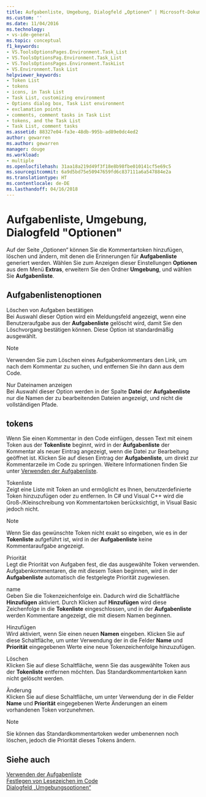 ```yaml
---
title: Aufgabenliste, Umgebung, Dialogfeld „Optionen“ | Microsoft-Dokumentation
ms.custom: ''
ms.date: 11/04/2016
ms.technology:
- vs-ide-general
ms.topic: conceptual
f1_keywords:
- VS.ToolsOptionsPages.Environment.Task_List
- VS.ToolsOptionsPag.Environment.Task_List
- VS.ToolsOptionsPages.Environment.TaskList
- VS.Environment.Task List
helpviewer_keywords:
- Token List
- tokens
- icons, in Task List
- Task List, customizing environment
- Options dialog box, Task List environment
- exclamation points
- comments, comment tasks in Task List
- tokens, and the Task List
- Task List, comment tasks
ms.assetid: 88327e04-fa3e-48db-995b-ad89e0dc4ed2
author: gewarren
ms.author: gewarren
manager: douge
ms.workload:
- multiple
ms.openlocfilehash: 31aa18a219d49f3f18e8b98fbe010141cf5e69c5
ms.sourcegitcommit: 6a9d5bd75e50947659fd6c837111a6a547884e2a
ms.translationtype: HT
ms.contentlocale: de-DE
ms.lasthandoff: 04/16/2018
---
```

# <a name="task-list-environment-options-dialog-box"></a>Aufgabenliste, Umgebung, Dialogfeld "Optionen"
Auf der Seite „Optionen“ können Sie die Kommentartoken hinzufügen, löschen und ändern, mit denen die Erinnerungen für **Aufgabenliste** generiert werden. Wählen Sie zum Anzeigen dieser Einstellungen **Optionen** aus dem Menü **Extras**, erweitern Sie den Ordner **Umgebung**, und wählen Sie **Aufgabenliste**.  
  
## <a name="task-list-options"></a>Aufgabenlistenoptionen  
 Löschen von Aufgaben bestätigen  
 Bei Auswahl dieser Option wird ein Meldungsfeld angezeigt, wenn eine Benutzeraufgabe aus der **Aufgabenliste** gelöscht wird, damit Sie den Löschvorgang bestätigen können. Diese Option ist standardmäßig ausgewählt.  
  
> [!NOTE]
>  Verwenden Sie zum Löschen eines Aufgabenkommentars den Link, um nach dem Kommentar zu suchen, und entfernen Sie ihn dann aus dem Code.  
  
 Nur Dateinamen anzeigen  
 Bei Auswahl dieser Option werden in der Spalte **Datei** der **Aufgabenliste** nur die Namen der zu bearbeitenden Dateien angezeigt, und nicht die vollständigen Pfade.  
  
## <a name="tokens"></a>tokens  
 Wenn Sie einen Kommentar in den Code einfügen, dessen Text mit einem Token aus der **Tokenliste** beginnt, wird in der **Aufgabenliste** der Kommentar als neuer Eintrag angezeigt, wenn die Datei zur Bearbeitung geöffnet ist. Klicken Sie auf diesen Eintrag der **Aufgabenliste**, um direkt zur Kommentarzeile im Code zu springen. Weitere Informationen finden Sie unter [Verwenden der Aufgabenliste](../../ide/using-the-task-list.md).  
  
 Tokenliste  
 Zeigt eine Liste mit Token an und ermöglicht es Ihnen, benutzerdefinierte Token hinzuzufügen oder zu entfernen. In C# und Visual C++ wird die Groß-/Kleinschreibung von Kommentartoken berücksichtigt, in Visual Basic jedoch nicht.  
  
> [!NOTE]
>  Wenn Sie das gewünschte Token nicht exakt so eingeben, wie es in der **Tokenliste** aufgeführt ist, wird in der **Aufgabenliste** keine Kommentaraufgabe angezeigt.  
  
 Priorität  
 Legt die Priorität von Aufgaben fest, die das ausgewählte Token verwenden. Aufgabenkommentaren, die mit diesem Token beginnen, wird in der **Aufgabenliste** automatisch die festgelegte Priorität zugewiesen.  
  
 name  
 Geben Sie die Tokenzeichenfolge ein. Dadurch wird die Schaltfläche **Hinzufügen** aktiviert. Durch Klicken auf **Hinzufügen** wird diese Zeichenfolge in die **Tokenliste** eingeschlossen, und in der **Aufgabenliste** werden Kommentare angezeigt, die mit diesem Namen beginnen.  
  
 Hinzufügen  
 Wird aktiviert, wenn Sie einen neuen **Namen** eingeben. Klicken Sie auf diese Schaltfläche, um unter Verwendung der in die Felder **Name** und **Priorität** eingegebenen Werte eine neue Tokenzeichenfolge hinzuzufügen.  
  
 Löschen  
 Klicken Sie auf diese Schaltfläche, wenn Sie das ausgewählte Token aus der **Tokenliste** entfernen möchten. Das Standardkommentartoken kann nicht gelöscht werden.  
  
 Änderung  
 Klicken Sie auf diese Schaltfläche, um unter Verwendung der in die Felder **Name** und **Priorität** eingegebenen Werte Änderungen an einem vorhandenen Token vorzunehmen.  
  
> [!NOTE]
>  Sie können das Standardkommentartoken weder umbenennen noch löschen, jedoch die Priorität dieses Tokens ändern.  
  
## <a name="see-also"></a>Siehe auch  
 [Verwenden der Aufgabenliste](../../ide/using-the-task-list.md)   
 [Festlegen von Lesezeichen im Code](../../ide/setting-bookmarks-in-code.md)   
 [Dialogfeld „Umgebungsoptionen“](../../ide/reference/environment-options-dialog-box.md)